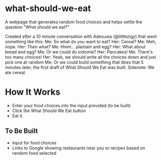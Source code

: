 # what-should-we-eat
A webpage that generates random food choices and helps settle the question "What should we eat?"

Created after a 10 minute conversation with Adesuwa (@littlezigy) that went something like this:
Me: So what do you want to eat?
Her: Cereal?
Me: Meh, nope.
Her: Then what?
Me: Hmm... plantain and egg?
Her: What about bread and egg?
Me: Or we could do indomie?
Her: Pancakes!
Me: There's too many choices!
Her: Yeah, we should write all the choices down and just pick one at random
Me: Or we could build something that does that
5 minutes later, the first draft of What Should We Eat was built.
Sidenote: We ate cereal.

# How It Works
- Enter your food choices into the input provided (to be built)
- Click the What Should We Eat button
- Eat it.

## To Be Built
- Input for food choices
- Links to Google showing restaurants near you or recipes based on random food selected

